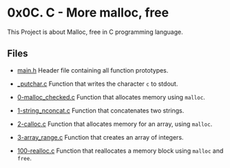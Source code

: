 # 0x0C. C - More malloc, free

This Project is about Malloc, free in C programming language.

## Files

- [main.h](./main.h) Header file containing all function prototypes.

- [_putchar.c](./_putchar.c) Function that writes the character `c` to stdout.

- [0-malloc_checked.c](./0-malloc_checked.c) Function that allocates memory using `malloc`.

- [1-string_nconcat.c](./1-string_nconcat.c) Function that concatenates two strings.

- [2-calloc.c](./2-calloc.c) Function that allocates memory for an array, using `malloc`.

- [3-array_range.c](./3-array_range.c) Function that creates an array of integers.

- [100-realloc.c](./100-realloc.c) Function that reallocates a memory block using `malloc` and `free`.